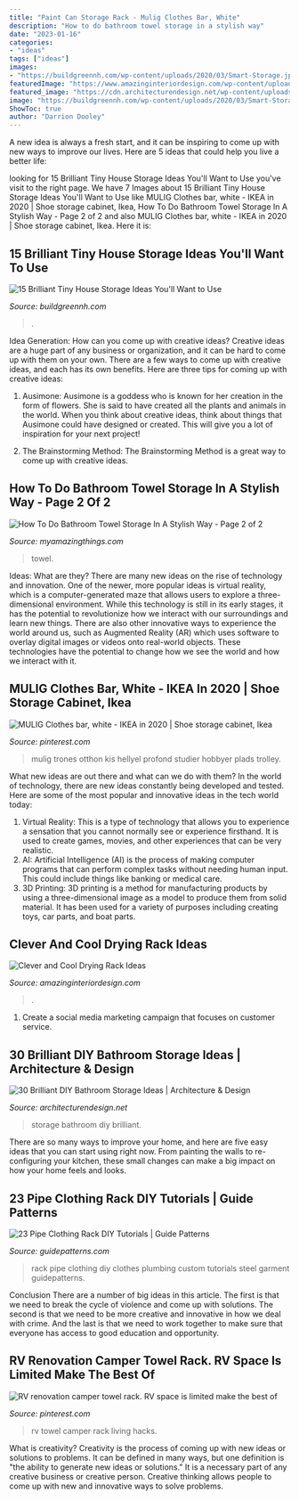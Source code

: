```yaml
---
title: "Paint Can Storage Rack - Mulig Clothes Bar, White"
description: "How to do bathroom towel storage in a stylish way"
date: "2023-01-16"
categories:
- "ideas"
tags: ["ideas"]
images:
- "https://buildgreennh.com/wp-content/uploads/2020/03/Smart-Storage.jpg"
featuredImage: "https://www.amazinginteriordesign.com/wp-content/uploads/2018/03/Drying-Rack-Ideas-fi.jpg"
featured_image: "https://cdn.architecturendesign.net/wp-content/uploads/2014/08/diy-bathroom-storage-ideas-10.jpg"
image: "https://buildgreennh.com/wp-content/uploads/2020/03/Smart-Storage.jpg"
ShowToc: true
author: "Darrion Dooley"
---
```



A new idea is always a fresh start, and it can be inspiring to come up with new ways to improve our lives. Here are 5 ideas that could help you live a better life: 

	

		
looking for 15 Brilliant Tiny House Storage Ideas You&#039;ll Want to Use you've visit to the right page. We have 7 Images about 15 Brilliant Tiny House Storage Ideas You&#039;ll Want to Use like MULIG Clothes bar, white - IKEA in 2020 | Shoe storage cabinet, Ikea, How To Do Bathroom Towel Storage In A Stylish Way - Page 2 of 2 and also MULIG Clothes bar, white - IKEA in 2020 | Shoe storage cabinet, Ikea. Here it is:
		
    
## 15 Brilliant Tiny House Storage Ideas You&#039;ll Want To Use

<img loading=lazy src="https://buildgreennh.com/wp-content/uploads/2020/03/Smart-Storage.jpg" onerror="this.onerror=null;this.src='https://tse3.mm.bing.net/th?id=OIP.4QVMA7FVqACEKYSZhpB4GAHaJ4&amp;pid=15.1';" alt="15 Brilliant Tiny House Storage Ideas You&#039;ll Want to Use">

_Source: buildgreennh.com_

>. 

	

Idea Generation: How can you come up with creative ideas?
Creative ideas are a huge part of any business or organization, and it can be hard to come up with them on your own. There are a few ways to come up with creative ideas, and each has its own benefits. Here are three tips for coming up with creative ideas:
1. Ausimone: Ausimone is a goddess who is known for her creation in the form of flowers. She is said to have created all the plants and animals in the world. When you think about creative ideas, think about things that Ausimone could have designed or created. This will give you a lot of inspiration for your next project!

2. The Brainstorming Method: The Brainstorming Method is a great way to come up with creative ideas.

    
## How To Do Bathroom Towel Storage In A Stylish Way - Page 2 Of 2

<img loading=lazy src="https://myamazingthings.com/wp-content/uploads/2017/06/towel-storage-1-1.jpg" onerror="this.onerror=null;this.src='https://tse3.mm.bing.net/th?id=OIP.TKUIHUPtN4CmSCZbT_r7rwHaK4&amp;pid=15.1';" alt="How To Do Bathroom Towel Storage In A Stylish Way - Page 2 of 2">

_Source: myamazingthings.com_

>towel. 

	

Ideas: What are they?
There are many new ideas on the rise of technology and innovation. One of the newer, more popular ideas is virtual reality, which is a computer-generated maze that allows users to explore a three-dimensional environment. While this technology is still in its early stages, it has the potential to revolutionize how we interact with our surroundings and learn new things. There are also other innovative ways to experience the world around us, such as Augmented Reality (AR) which uses software to overlay digital images or videos onto real-world objects. These technologies have the potential to change how we see the world and how we interact with it.

    
## MULIG Clothes Bar, White - IKEA In 2020 | Shoe Storage Cabinet, Ikea

<img loading=lazy src="https://i.pinimg.com/736x/97/8f/dc/978fdcfcb50ea2c132004879d30d943e.jpg" onerror="this.onerror=null;this.src='https://tse1.mm.bing.net/th?id=OIP.mvNdz8sMpoc9_i6RqME_rQHaJ3&amp;pid=15.1';" alt="MULIG Clothes bar, white - IKEA in 2020 | Shoe storage cabinet, Ikea">

_Source: pinterest.com_

>mulig trones otthon kis hellyel profond studier hobbyer plads trolley. 

	

What new ideas are out there and what can we do with them?
In the world of technology, there are new ideas constantly being developed and tested. Here are some of the most popular and innovative ideas in the tech world today: 
1. Virtual Reality: This is a type of technology that allows you to experience a sensation that you cannot normally see or experience firsthand. It is used to create games, movies, and other experiences that can be very realistic. 
2. AI: Artificial Intelligence (AI) is the process of making computer programs that can perform complex tasks without needing human input. This could include things like banking or medical care. 
3. 3D Printing: 3D printing is a method for manufacturing products by using a three-dimensional image as a model to produce them from solid material. It has been used for a variety of purposes including creating toys, car parts, and boat parts.

    
## Clever And Cool Drying Rack Ideas

<img loading=lazy src="https://www.amazinginteriordesign.com/wp-content/uploads/2018/03/Drying-Rack-Ideas-fi.jpg" onerror="this.onerror=null;this.src='https://tse1.mm.bing.net/th?id=OIP.sqoKjK9Q0VbS3lKzjlNoCgHaKf&amp;pid=15.1';" alt="Clever and Cool Drying Rack Ideas">

_Source: amazinginteriordesign.com_

>. 

	

1. Create a social media marketing campaign that focuses on customer service.

    
## 30 Brilliant DIY Bathroom Storage Ideas | Architecture &amp; Design

<img loading=lazy src="https://cdn.architecturendesign.net/wp-content/uploads/2014/08/diy-bathroom-storage-ideas-10.jpg" onerror="this.onerror=null;this.src='https://tse4.mm.bing.net/th?id=OIP.eDQrBpgiEROAvGKM8EPjCwHaJ4&amp;pid=15.1';" alt="30 Brilliant DIY Bathroom Storage Ideas | Architecture &amp; Design">

_Source: architecturendesign.net_

>storage bathroom diy brilliant. 

	

There are so many ways to improve your home, and here are five easy ideas that you can start using right now. From painting the walls to re-configuring your kitchen, these small changes can make a big impact on how your home feels and looks.

    
## 23 Pipe Clothing Rack DIY Tutorials | Guide Patterns

<img loading=lazy src="https://www.guidepatterns.com/wp-content/uploads/2016/08/Custom-Pipe-Clothing-Rack.jpg" onerror="this.onerror=null;this.src='https://tse1.mm.bing.net/th?id=OIP.rmiqOv6KajqUgbYyboqlcQHaLF&amp;pid=15.1';" alt="23 Pipe Clothing Rack DIY Tutorials | Guide Patterns">

_Source: guidepatterns.com_

>rack pipe clothing diy clothes plumbing custom tutorials steel garment guidepatterns. 

	

Conclusion
There are a number of big ideas in this article. The first is that we need to break the cycle of violence and come up with solutions. The second is that we need to be more creative and innovative in how we deal with crime. And the last is that we need to work together to make sure that everyone has access to good education and opportunity.

    
## RV Renovation Camper Towel Rack. RV Space Is Limited Make The Best Of

<img loading=lazy src="https://i.pinimg.com/736x/18/c7/57/18c757f3dd616bba23e694c17c260e7e.jpg" onerror="this.onerror=null;this.src='https://tse2.mm.bing.net/th?id=OIP.DOAqiMRQ5mH4ypXi7w183wAAAA&amp;pid=15.1';" alt="RV renovation camper towel rack. RV space is limited make the best of">

_Source: pinterest.com_

>rv towel camper rack living hacks. 

	

What is creativity?
Creativity is the process of coming up with new ideas or solutions to problems. It can be defined in many ways, but one definition is "the ability to generate new ideas or solutions." It is a necessary part of any creative business or creative person. Creative thinking allows people to come up with new and innovative ways to solve problems.

